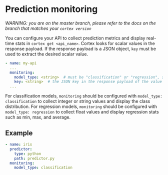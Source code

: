 # Prediction monitoring

_WARNING: you are on the master branch, please refer to the docs on the branch that matches your `cortex version`_

You can configure your API to collect prediction metrics and display real-time stats in `cortex get <api_name>`. Cortex looks for scalar values in the response payload. If the response payload is a JSON object, `key` must be used to extract the desired scalar value.

```yaml
- name: my-api
  ...
  monitoring:
    model_type: <string>  # must be "classification" or "regression", so responses can be interpreted correctly (i.e. categorical vs continuous) (required)
    key: <string>  # the JSON key in the response payload of the value to monitor (required if the response payload is a JSON object)
  ...
```

For classification models, `monitoring` should be configured with `model_type: classification` to collect integer or string values and display the class distribution. For regression models, `monitoring` should be configured with `model_type: regression` to collect float values and display regression stats such as min, max, and average.

## Example

```yaml
- name: iris
  predictor:
    type: python
    path: predictor.py
  monitoring:
    model_type: classification
```
